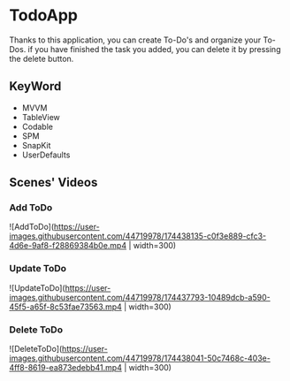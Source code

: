 # TodoApp
Thanks to this application, you can create To-Do's and organize your To-Dos. if you have finished the task you added, you can delete it by pressing the delete button.

## KeyWord
<ul>
    <li>MVVM</li>
    <li>TableView</li>
    <li>Codable</li>
    <li>SPM</li>
    <li>SnapKit</li>
    <li>UserDefaults</li>
</ul>

## Scenes' Videos
### Add ToDo
![AddToDo](https://user-images.githubusercontent.com/44719978/174438135-c0f3e889-cfc3-4d6e-9af8-f28869384b0e.mp4 | width=300)
### Update ToDo
![UpdateToDo](https://user-images.githubusercontent.com/44719978/174437793-10489dcb-a590-45f5-a65f-8c53fae73563.mp4 | width=300)
### Delete ToDo
![DeleteToDo](https://user-images.githubusercontent.com/44719978/174438041-50c7468c-403e-4ff8-8619-ea873edebb41.mp4 | width=300)